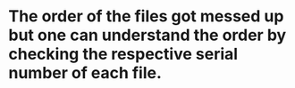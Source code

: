 # The order of the files got messed up but one can understand the order by checking the respective serial number of each file.